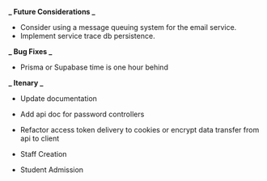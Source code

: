 **_ Future Considerations _**

- Consider using a message queuing system for the email service.
- Implement service trace db persistence.

**_ Bug Fixes _**

- Prisma or Supabase time is one hour behind

**_ Itenary _**

- Update documentation
- Add api doc for password controllers
- Refactor access token delivery to cookies or encrypt data transfer from api to client

- Staff Creation
- Student Admission
<!-- - Course Upload and Delivery -->
